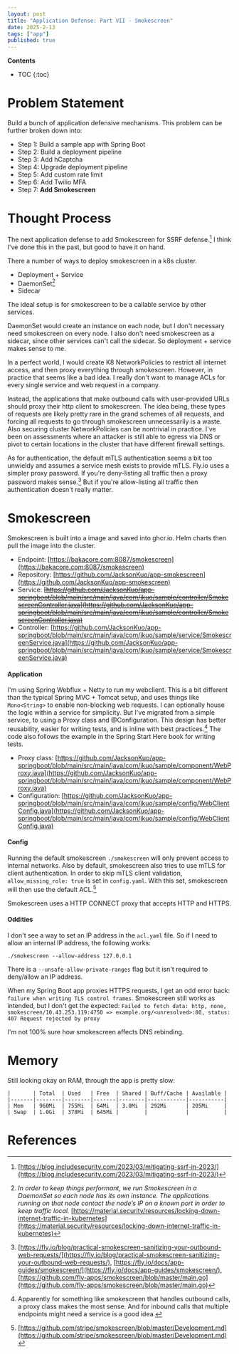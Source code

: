 ```yaml
---
layout: post
title: "Application Defense: Part VII - Smokescreen"
date: 2025-2-13
tags: ["app"]
published: true
---
```


**Contents**
* TOC
{:toc}

# Problem Statement
Build a bunch of application defensive mechanisms. This problem can be further broken down into:

* Step 1: Build a sample app with Spring Boot
* Step 2: Build a deployment pipeline
* Step 3: Add hCaptcha
* Step 4: Upgrade deployment pipeline
* Step 5: Add custom rate limit
* Step 6: Add Twilio MFA
* Step 7: **Add Smokescreen**

# Thought Process
The next application defense to add Smokescreen for SSRF defense.[^1] I think I've done this in the past, but good to have it on hand.

There a number of ways to deploy smokescreen in a k8s cluster.

* Deployment + Service
* DaemonSet[^2]
* Sidecar

The ideal setup is for smokescreen to be a callable service by other services.  

DaemonSet would create an instance on each node, but I don't necessary need smokescreen on every node. I also don't need smokescreen as a sidecar, since other services can't call the sidecar. So deployment + service makes sense to me.

In a perfect world, I would create K8 NetworkPolicies to restrict all internet access, and then proxy everything through smokescreen. However, in practice that seems like a bad idea. I really don't want to manage ACLs for every single service and web request in a company. 

Instead, the applications that make outbound calls with user-provided URLs should proxy their http client to smokescreen. The idea being, these types of requests are likely pretty rare in the grand schemes of all requests, and forcing all requests to go through smokescreen unnecessarily is a waste. Also securing cluster NetworkPolicies can be nontrivial in practice. I've been on assessments where an attacker is still able to egress via DNS or pivot to certain locations in the cluster that have different firewall settings. 

As for authentication, the default mTLS authentication seems a bit too unwieldy and assumes a service mesh exists to provide mTLS. Fly.io uses a simpler proxy password. If you're deny-listing all traffic then a proxy password makes sense.[^3] But if you're allow-listing all traffic then authentication doesn't really matter. 

# Smokescreen
Smokescreen is built into a image and saved into ghcr.io. Helm charts then pull the image into the cluster.

* Endpoint: [https://bakacore.com:8087/smokescreen](https://bakacore.com:8087/smokescreen)
* Repository: [https://github.com/JacksonKuo/app-smokescreen](https://github.com/JacksonKuo/app-smokescreen)
* Service: ~~[https://github.com/JacksonKuo/app-springboot/blob/main/src/main/java/com/jkuo/sample/controller/SmokescreenController.java](https://github.com/JacksonKuo/app-springboot/blob/main/src/main/java/com/jkuo/sample/controller/SmokescreenController.java)~~
* Controller: [https://github.com/JacksonKuo/app-springboot/blob/main/src/main/java/com/jkuo/sample/service/SmokescreenService.java](https://github.com/JacksonKuo/app-springboot/blob/main/src/main/java/com/jkuo/sample/service/SmokescreenService.java)

#### Application
I'm using Spring Webflux + Netty to run my webclient. This is a bit different than the typical Spring MVC + Tomcat setup, and uses things like `Mono<String>` to enable non-blocking web requests. I can optionally house the logic within a service for simplicity. But I've migrated from a simple service, to using a Proxy class and @Configuration. This design has better reusability, easier for writing tests, and is inline with best practices.[^4] The code also follows the example in the Spring Start Here book for writing tests.   

* Proxy class: [https://github.com/JacksonKuo/app-springboot/blob/main/src/main/java/com/jkuo/sample/component/WebProxy.java](https://github.com/JacksonKuo/app-springboot/blob/main/src/main/java/com/jkuo/sample/component/WebProxy.java)
* Configuration: [https://github.com/JacksonKuo/app-springboot/blob/main/src/main/java/com/jkuo/sample/config/WebClientConfig.java](https://github.com/JacksonKuo/app-springboot/blob/main/src/main/java/com/jkuo/sample/config/WebClientConfig.java)


#### Config
Running the default smokescreen `./smokescreen` will only prevent access to internal networks. Also by default, smokescreen also tries to use mTLS for client authentication. In order to skip mTLS client validation, `allow_missing_role: true` is set in `config.yaml`. With this set, smokescreen will then use the default ACL.[^5]

Smokescreen uses a HTTP CONNECT proxy that accepts HTTP and HTTPS. 

#### Oddities
I don't see a way to set an IP address in the `acl.yaml` file. So if I need to allow an internal IP address, the following works:

`./smokescreen --allow-address 127.0.0.1`

There is a `--unsafe-allow-private-ranges` flag but it isn't required to deny/allow an IP address. 

When my Spring Boot app proxies HTTPS requests, I get an odd error back: `failure when writing TLS control frames`. Smokescreen still works as intended, but I don't get the expected: `Failed to fetch data: http, none, smokescreen/10.43.253.119:4750 => example.org/<unresolved>:80, status: 407 Request rejected by proxy`

I'm not 100% sure how smokescreen affects DNS rebinding. 

# Memory

Still looking okay on RAM, through the app is pretty slow:

```
|       | Total  | Used   | Free  | Shared | Buff/Cache | Available |
|-------|--------|--------|-------|--------|------------|-----------|
| Mem   | 960Mi  | 755Mi  | 64Mi  | 3.0Mi  | 292Mi      | 205Mi     |
| Swap  | 1.0Gi  | 378Mi  | 645Mi |        |            |           |
```

# References
[^1]: [https://blog.includesecurity.com/2023/03/mitigating-ssrf-in-2023/](https://blog.includesecurity.com/2023/03/mitigating-ssrf-in-2023/)

[^2]: *In order to keep things performant, we run Smokescreen in a DaemonSet so each node has its own instance. The applications running on that node contact the node’s IP on a known port in order to keep traffic local.* [https://material.security/resources/locking-down-internet-traffic-in-kubernetes](https://material.security/resources/locking-down-internet-traffic-in-kubernetes)

[^3]: [https://fly.io/blog/practical-smokescreen-sanitizing-your-outbound-web-requests/](https://fly.io/blog/practical-smokescreen-sanitizing-your-outbound-web-requests/), [https://fly.io/docs/app-guides/smokescreen/](https://fly.io/docs/app-guides/smokescreen/), [https://github.com/fly-apps/smokescreen/blob/master/main.go](https://github.com/fly-apps/smokescreen/blob/master/main.go)

[^4]: Apparently for something like smokescreen that handles outbound calls, a proxy class makes the most sense. And for inbound calls that multiple endpoints might need a service is a good idea.

[^5]: [https://github.com/stripe/smokescreen/blob/master/Development.md](https://github.com/stripe/smokescreen/blob/master/Development.md)